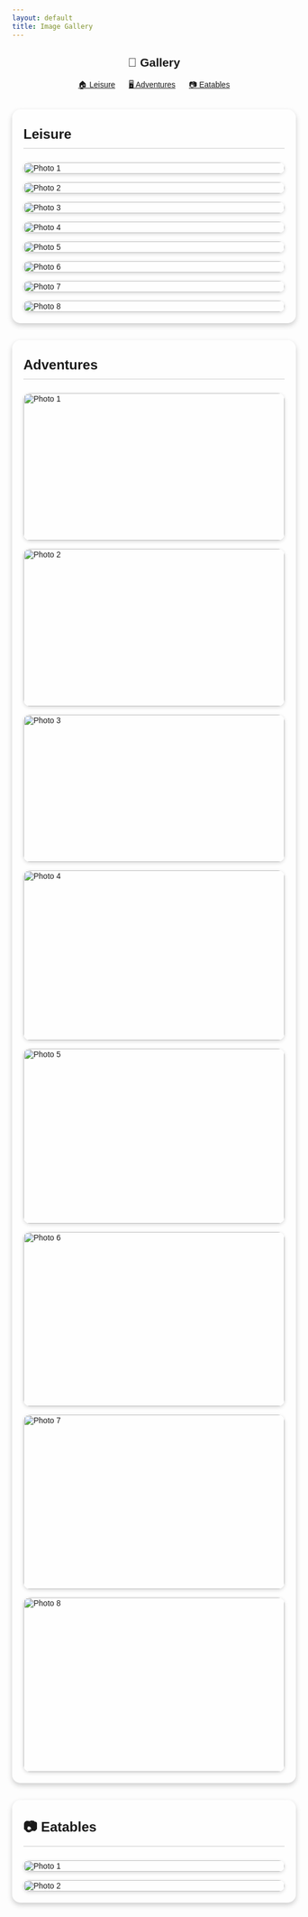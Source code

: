 ```yaml
---
layout: default
title: Image Gallery
---
```


<h2 style="text-align:center;">📸 Gallery</h2>

<!-- Navigation Links -->
<nav style="text-align:center; margin-bottom: 20px;">
  <a href="#leisure" style="margin: 0 10px;">🏠 Leisure</a>
  <a href="#adventure" style="margin: 0 10px;">🖥️ Adventures</a>
  <a href="#eatable" style="margin: 0 10px;">📷 Eatables</a>
</nav>

<style>
  body {
    font-family: Arial, sans-serif;
    background-size: cover;
    background-position: center;
    padding: 20px;
  }

  /* Container for translucent background */
  .gallery-container {
    background: rgba(255, 255, 255, 0.7);
    border-radius: 15px;
    padding: 20px;
    max-width: 1100px;
    margin: 30px auto;
    box-shadow: 0 4px 10px rgba(0, 0, 0, 0.2);
  }

  h3.section-title {
    text-align: left;
    margin-top: 0;
    font-size: 1.5rem;
    padding: 10px 0;
    border-bottom: 2px solid rgba(0,0,0,0.1);
  }

  /* Gallery grid */
  .gallery {
    display: grid;
    grid-template-columns: repeat(auto-fill, minmax(250px, 1fr));
    gap: 15px;
    margin-top: 15px;
  }

  .gallery img {
    width: 100%;
    height: auto;
    border-radius: 12px;
    box-shadow: 0 2px 6px rgba(0, 0, 0, 0.15);
    transition: transform 0.2s ease-in-out;
    cursor: pointer;
  }

  .gallery img:hover {
    transform: scale(1.05);
  }

  /* Lightbox overlay */
  .lightbox {
    display: none;
    position: fixed;
    z-index: 9999;
    top: 0;
    left: 0;
    width: 100%;
    height: 100%;
    background: rgba(0,0,0,0.9);
    justify-content: center;
    align-items: center;
    flex-direction: column;
  }

  .lightbox img {
    max-width: 90%;
    max-height: 80%;
    border-radius: 12px;
    box-shadow: 0 4px 10px rgba(0,0,0,0.5);
  }

  /* Navigation arrows */
  .lightbox .nav-arrow {
    position: absolute;
    top: 50%;
    transform: translateY(-50%);
    font-size: 3rem;
    color: white;
    cursor: pointer;
    user-select: none;
    padding: 10px;
  }

  .lightbox .prev {
    left: 20px;
  }

  .lightbox .next {
    right: 20px;
  }

  /* Close button */
  .lightbox .close {
    position: absolute;
    top: 20px;
    right: 30px;
    font-size: 2rem;
    color: white;
    cursor: pointer;
  }
</style>

<!-- Section 1 -->
<div id="leisure" class="gallery-container">
  <h3 class="section-title">Leisure</h3>
  <div class="gallery">
    <img src="https://1drv.ms/i/c/6118ddcb5316a0a9/IQR6-Q_lDeTgTL1ExpM3ukK-Ac68m5EqMxbAFlgyW8I5vs0?width=4000&height=1868" alt="Photo 1">
    <img src="https://1drv.ms/i/c/6118ddcb5316a0a9/IQTQdhWxz9pXQYGqN64XY2mCAfWR0tWHTOh03quOpKk04SE?width=4000&height=3000" alt="Photo 2">
    <img src="https://1drv.ms/i/c/6118ddcb5316a0a9/IQRAMNKPCLSYTaE5vnCNgTWgAQ20oxXfsyUQA0apry-PI-w?width=4000&height=1868" alt="Photo 3">
    <img src="https://1drv.ms/i/c/6118ddcb5316a0a9/IQREnYJzOGG5QKFqR0lI4V5yASEgyRuybjwEAGRATwiGhfs?width=4000&height=1868" alt="Photo 4">
        <img src="https://1drv.ms/i/c/6118ddcb5316a0a9/IQQHljFCCJ6xRaTiSmlcb3AiAd5iaK7v4b2_2-1bzWsgtho?width=4000&height=3000" alt="Photo 5">
    <img src="https://1drv.ms/i/c/6118ddcb5316a0a9/IQRAofI0-AnUTKpqNUoQ48lFAd8HzeDD-BWuiC5c8d4-hJk?width=4000&height=3000" alt="Photo 6">
    <img src="https://1drv.ms/i/c/6118ddcb5316a0a9/IQQZjtGUJtUmSYnkoGskWQCBAQYfs87CMYLADBfw6c1KwHk?width=4000&height=3000" alt="Photo 7">
    <img src="https://1drv.ms/i/c/6118ddcb5316a0a9/IQQhrBvnTbbRTa4mrzzlL2WqASPvdoV-cAvS0tqiXoF_uBQ?width=4000&height=3000" alt="Photo 8">
  </div>
  <div class="lightbox">
    <span class="close">✖</span>
    <span class="nav-arrow prev">⟨</span>
    <img src="">
    <span class="nav-arrow next">⟩</span>
  </div>
</div>

<!-- Section 2 -->
<div id="adventure" class="gallery-container">
  <h3 class="section-title">Adventures</h3>
  <div class="gallery">
    <img src="https://1drv.ms/i/c/6118ddcb5316a0a9/IQQtMLVRdoUvSbYfz9tnV3iBAezWbN4sS2aV5JbKANjFQoo?width=3920&height=2204" width="3920" height="2204" alt="Photo 1">
    <img src="https://1drv.ms/i/c/6118ddcb5316a0a9/IQQvIkPTK9UsTYQO1WcaYIA_AQujOHWcHwTIO4wJHnYXib8?width=3590&height=2161" width="3590" height="2161" alt="Photo 2">
    <img src="https://1drv.ms/i/c/6118ddcb5316a0a9/IQSqEIPFgZ7_QqAxIav70E7TAU7EkbuOVCkXAogyim6y3x4?width=3920&height=2204" width="3920" height="2204" alt="Photo 3">
    <img src="https://1drv.ms/i/c/6118ddcb5316a0a9/IQRn6TIri6CAS503qbdNEv6-AdoQRGifJjddtn_LDIafIOc?width=3887&height=2521" width="3887" height="2521" alt="Photo 4">
    <img src="https://1drv.ms/i/c/6118ddcb5316a0a9/IQQgIH2KQCOvTIMgoCjXKTwuATEOtRc4BwnT_cPsUH_Bmy8?width=4096&height=2730" width="4096" height="2730" alt="Photo 5">
    <img src="https://1drv.ms/i/c/6118ddcb5316a0a9/IQRQg5mjpKuZSrcoRuau1IWJAdwX1s54jbIdVov9hE5cvww?width=4096&height=2730" width="4096" height="2730" alt="Photo 6">
    <img src="https://1drv.ms/i/c/6118ddcb5316a0a9/IQSUzRT3AQd3RYayjlz3ms-wAVmjNHXI2LNq0kFbY7IhGNA?width=4096&height=2730" width="4096" height="2730" alt="Photo 7">
    <img src="https://1drv.ms/i/c/6118ddcb5316a0a9/IQSjE29sFm3NRqk51sVV_ZOEAeKSy27yLJZCN1_smw6ORlI?width=4096&height=2730" width="4096" height="2730" alt="Photo 8">
  </div>
  <div class="lightbox">
    <span class="close">✖</span>
    <span class="nav-arrow prev">⟨</span>
    <img src="">
    <span class="nav-arrow next">⟩</span>
  </div>
</div>

<!-- Section 3 -->
<div id="eatable" class="gallery-container">
  <h3 class="section-title">📷 Eatables</h3>
  <div class="gallery">
    <img src="" alt="Photo 1">
    <img src="" alt="Photo 2">

  </div>
  <div class="lightbox">
    <span class="close">✖</span>
    <span class="nav-arrow prev">⟨</span>
    <img src="">
    <span class="nav-arrow next">⟩</span>
  </div>
</div>

<script>
  document.querySelectorAll('.gallery-container').forEach(container => {
    const images = container.querySelectorAll('.gallery img');
    const lightbox = container.querySelector('.lightbox');
    const lightboxImg = lightbox.querySelector('img');
    const closeBtn = lightbox.querySelector('.close');
    const prevBtn = lightbox.querySelector('.prev');
    const nextBtn = lightbox.querySelector('.next');
    let currentIndex = 0;

    function showImage(index) {
      currentIndex = index;
      lightboxImg.src = images[currentIndex].src;
      lightbox.style.display = 'flex';
      document.body.style.overflow = 'hidden'; // prevent background scroll
    }

    function hideLightbox() {
      lightbox.style.display = 'none';
      document.body.style.overflow = ''; 
    }

    images.forEach((img, index) => {
      img.addEventListener('click', () => showImage(index));
    });

    closeBtn.addEventListener('click', hideLightbox);

    prevBtn.addEventListener('click', e => {
      e.stopPropagation();
      currentIndex = (currentIndex - 1 + images.length) % images.length;
      showImage(currentIndex);
    });

    nextBtn.addEventListener('click', e => {
      e.stopPropagation();
      currentIndex = (currentIndex + 1) % images.length;
      showImage(currentIndex);
    });

    // Close when clicking outside the image
    lightbox.addEventListener('click', e => {
      if (e.target === lightbox) hideLightbox();
    });

    // Keyboard navigation
    document.addEventListener('keydown', e => {
      if (lightbox.style.display === 'flex') {
        if (e.key === 'Escape') hideLightbox();
        if (e.key === 'ArrowLeft') currentIndex = (currentIndex - 1 + images.length) % images.length, showImage(currentIndex);
        if (e.key === 'ArrowRight') currentIndex = (currentIndex + 1) % images.length, showImage(currentIndex);
      }
    });
  });
</script>
